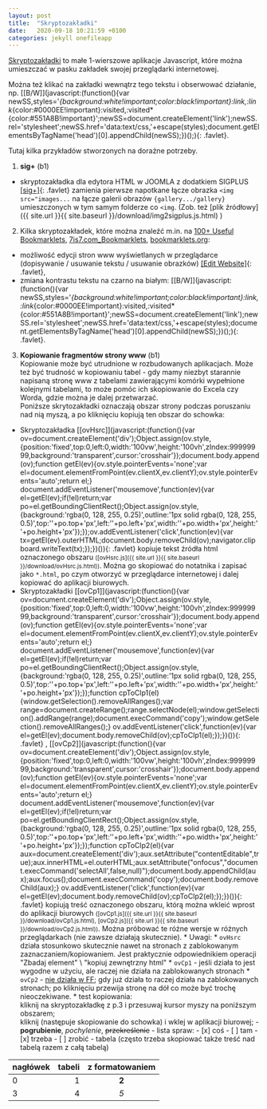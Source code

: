```yaml
---
layout: post
title:  "Skryptozakładki"
date:   2020-09-18 10:21:59 +0100
categories: jekyll onefileapp
---
```

[Skryptozakładki](https://pl.wikipedia.org/wiki/Skryptozak%C5%82adka) to małe 1-wierszowe aplikacje Javascript, które można umieszczać w pasku zakładek swojej przeglądarki internetowej.

Można też klikać na zakładki wewnątrz tego tekstu i obserwować działanie, np. [\[B/W\]](javascript:(function(){var newSS,styles='*{background:white!important;color:black!important}:link,:link*{color:#0000EE!important}:visited,:visited*{color:#551A8B!important}';newSS=document.createElement('link');newSS.rel='stylesheet';newSS.href='data:text/css,'+escape(styles);document.getElementsByTagName('head')[0].appendChild(newSS);})();){: .favlet}.

Tutaj kilka przykładów stworzonych na doraźne potrzeby.

1. **sig+** (b1)
- skryptozakładka dla edytora HTML w JOOMLA z dodatkiem SIGPLUS [\[sig+\]](javascript:void%20function(){var%20e=document.querySelector(%22textarea%23jform_articletext%22);if(!e)return%20void%20alert(%221.%20Coś%20jest%20nie%20tak%20\n%20-%20musisz%20być%20w%20trybie%20edycji%20html%22);document.querySelector(%22span%23wf_editor_jform_articletext_toggle%22).parentNode.click();var%20t=e.value,r=t.replace(/%3Cimg%20src=%22images\/(.*%3F)\/[^/]+\/%3E/,'{gallery%20maxcount=1%20alignment=%22after-float%22%20preview_width=120%20preview_height=160}$1{/gallery}');return%20r===t%3Fvoid%20alert(%222.%20Coś%20jest%20nie%20tak%20\n%20-%20może%20nie%20ma%20wstawionego%20obrazka...\n%20-%20a%20może%20edytor%20nie%20jest%20trybie%20HTML%22):(e.value=r,void%20document.querySelector(%22span%23wf_editor_jform_articletext_toggle%22).parentNode.click())}();){: .favlet} zamienia pierwsze napotkane łącze obrazka `<img src="images...` na łącze galerii obrazów `{gallery.../gallery}` umieszczonych w tym samym folderze co `<img`. (Zob. też [plik źródłowy]({{ site.url }}{{ site.baseurl }}/download/img2sigplus.js.html) )

2. Kilka skryptozakładek, które można znaleźć m.in. na  [100+ Useful Bookmarklets](https://www.hongkiat.com/blog/100-useful-bookmarklets-for-better-productivity-ultimate-list/), [
7is7.com_Bookmarklets](http://7is7.com/software/bookmarklets/), [bookmarklets.org](http://bookmarklets.org/):
- możliwość edycji stron www wyświetlanych w przeglądarce (dopisywanie / usuwanie tekstu / usuwanie obrazków) [\[Edit Website\]](javascript:document.body.contentEditable='true';document.designMode='on';void(0);){: .favlet},
- zmiana kontrastu tekstu na czarno na białym: [\[B/W\]](javascript:(function(){var newSS,styles='*{background:white!important;color:black!important}:link,:link*{color:#0000EE!important}:visited,:visited*{color:#551A8B!important}';newSS=document.createElement('link');newSS.rel='stylesheet';newSS.href='data:text/css,'+escape(styles);document.getElementsByTagName('head')[0].appendChild(newSS);})();){: .favlet}.

3. **Kopiowanie fragmentów strony www** (b1)  
Kopiowanie może być utrudnione w rozbudowanych aplikacjach. Może też być trudność w kopiowaniu tabel - gdy mamy niezbyt starannie napisaną stronę www z tabelami zawierającymi komórki wypełnione kolejnymi tabelami, to może pomóc ich skopiowanie do Excela czy Worda, gdzie można je dalej przetwarzać.  
Poniższe skrytozakładki oznaczają obszar strony podczas poruszaniu nad nią myszą, a po kliknięciu kopiują ten obszar do schowka:
- Skryptozakładka
[\[ovHsrc\]](javascript:(function(){var ov=document.createElement('div');Object.assign(ov.style,{position:'fixed',top:0,left:0,width:'100vw',height:'100vh',zIndex:99999999,background:'transparent',cursor:'crosshair'});document.body.append(ov);function getEl(ev){ov.style.pointerEvents='none';var el=document.elementFromPoint(ev.clientX,ev.clientY);ov.style.pointerEvents='auto';return el;} document.addEventListener('mousemove',function(ev){var el=getEl(ev);if(!el)return;var po=el.getBoundingClientRect();Object.assign(ov.style,{background:'rgba(0, 128, 255, 0.25)',outline:'1px solid rgba(0, 128, 255, 0.5)',top:''+po.top+'px',left:''+po.left+'px',width:''+po.width+'px',height:''+po.height+'px'});});ov.addEventListener('click',function(ev){var tx=getEl(ev).outerHTML;document.body.removeChild(ov);navigator.clipboard.writeText(tx);});})()){: .favlet}
kopiuje tekst źródła html oznaczonego obszaru 
<small>([ovHsrc.js]({{ site.url }}{{ site.baseurl }}/download/ovHsrc.js.html))</small>.
Można go skopiować do notatnika i zapisać jako `*.html`, po czym otworzyć w przeglądarce internetowej i dalej kopiować do aplikacji biurowych.
- Skryptozakładki
[\[ovCp1\]](javascript:(function(){var ov=document.createElement('div');Object.assign(ov.style,{position:'fixed',top:0,left:0,width:'100vw',height:'100vh',zIndex:99999999,background:'transparent',cursor:'crosshair'});document.body.append(ov);function getEl(ev){ov.style.pointerEvents='none';var el=document.elementFromPoint(ev.clientX,ev.clientY);ov.style.pointerEvents='auto';return el;} document.addEventListener('mousemove',function(ev){var el=getEl(ev);if(!el)return;var po=el.getBoundingClientRect();Object.assign(ov.style,{background:'rgba(0, 128, 255, 0.25)',outline:'1px solid rgba(0, 128, 255, 0.5)',top:''+po.top+'px',left:''+po.left+'px',width:''+po.width+'px',height:''+po.height+'px'});});function cpToClp1(el){window.getSelection().removeAllRanges();var range=document.createRange();range.selectNode(el);window.getSelection().addRange(range);document.execCommand('copy');window.getSelection().removeAllRanges();} ov.addEventListener('click',function(ev){var el=getEl(ev);document.body.removeChild(ov);cpToClp1(el);});})()){: .favlet}
,
[\[ovCp2\]](javascript:(function(){var ov=document.createElement('div');Object.assign(ov.style,{position:'fixed',top:0,left:0,width:'100vw',height:'100vh',zIndex:99999999,background:'transparent',cursor:'crosshair'});document.body.append(ov);function getEl(ev){ov.style.pointerEvents='none';var el=document.elementFromPoint(ev.clientX,ev.clientY);ov.style.pointerEvents='auto';return el;} document.addEventListener('mousemove',function(ev){var el=getEl(ev);if(!el)return;var po=el.getBoundingClientRect();Object.assign(ov.style,{background:'rgba(0, 128, 255, 0.25)',outline:'1px solid rgba(0, 128, 255, 0.5)',top:''+po.top+'px',left:''+po.left+'px',width:''+po.width+'px',height:''+po.height+'px'});});function cpToClp2(el){var aux=document.createElement('div');aux.setAttribute("contentEditable",true);aux.innerHTML=el.outerHTML;aux.setAttribute("onfocus","document.execCommand('selectAll',false,null)");document.body.appendChild(aux);aux.focus();document.execCommand('copy');document.body.removeChild(aux);} ov.addEventListener('click',function(ev){var el=getEl(ev);document.body.removeChild(ov);cpToClp2(el);});})()){: .favlet} 
kopiują treść oznaczonego obszaru, którą można wkleić wprost do aplikacji biurowych
<small>([ovCp1.js]({{ site.url }}{{ site.baseurl }}/download/ovCp1.js.html), [ovCp2.js]({{ site.url }}{{ site.baseurl }}/download/ovCp2.js.html))</small>.
Można próbować te różne wersje w różnych przeglądarkach (nie zawsze działają skutecznie).
		* Uwagi:
			* `ovHsrc` działa stosunkowo skutecznie nawet na stronach z zablokowanym zaznaczaniem/kopiowaniem. Jest praktycznie odpowiednikiem operacji "Zbadaj element" \ "kopiuj zewnętrzny html"
			* `ovCp1` - jeśli działa to jest wygodne w użyciu, ale raczej nie działa na zablokowanych stronach
			* `ovCp2` - [nie działa w FF](https://developer.mozilla.org/en-US/docs/Web/Guide/HTML/Editable_content#Security); gdy już działa to raczej działa na zablokowanych stronach; po kliknięciu przewija stronę na dół co może być trochę nieoczekiwane.
		* test kopiowania:  
		kliknij na skryptozakładkę z p.3 i przesuwaj kursor myszy na poniższym obszarem;  
		kliknij (następuje skopiowanie do schowka) i wklej w aplikacji biurowej;
			- **pogrubienie**, *pochylenie*, ~~przekreślenie~~
			- lista spraw:
				- [x] coś
					- [ ] tam
					- [x] trzeba
				- [ ] zrobić
			- tabela (często trzeba skopiować także treść nad tabelą razem z całą tabelą)

nagłówek | tabeli | z formatowaniem
---------|-------:|:---------------:
  0      |      1 | **2**
  3      | 4      | *5*



<style>.favlet{background-color:Lavender;font-weight:bold;padding:0 3px}</style>

